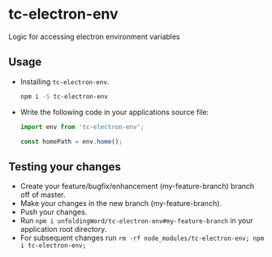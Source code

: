 # tc-electron-env

Logic for accessing electron environment variables

## Usage

- Installing `tc-electron-env`.

    ```bash
    npm i -S tc-electron-env
    ```

- Write the following code in your applications source file:

    ```js
    import env from 'tc-electron-env';

    const homePath = env.home();
    ```

## Testing your changes

- Create your feature/bugfix/enhancement (my-feature-branch) branch off of master.
- Make your changes in the new branch (my-feature-branch).
- Push your changes.
- Run `npm i unfoldingWord/tc-electron-env#my-feature-branch` in your application root directory.
- For subsequent changes run `rm -rf node_modules/tc-electron-env; npm i tc-electron-env;`
